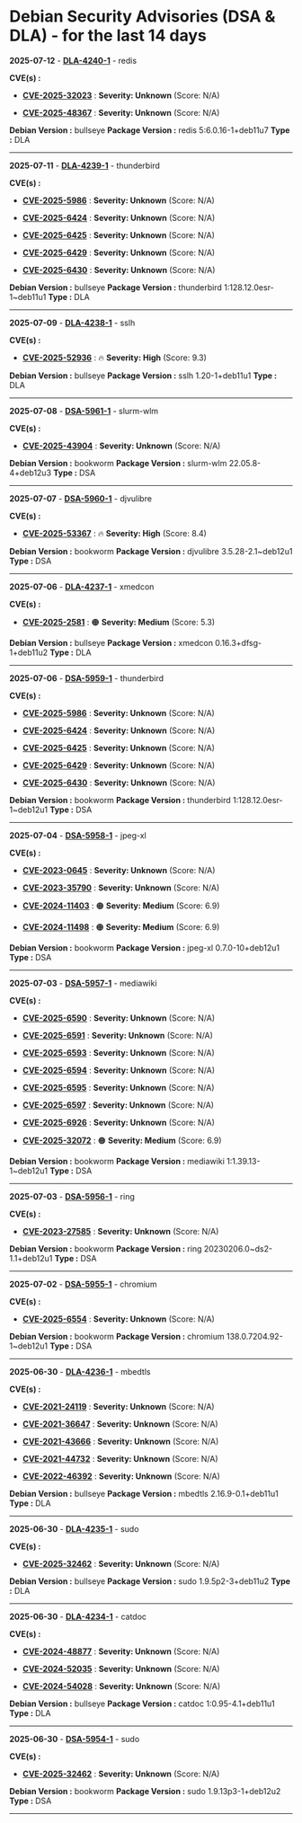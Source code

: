 # Debian Security Advisories (DSA & DLA) - for the last 14 days

**2025-07-12** - **[DLA-4240-1](https://security-tracker.debian.org/tracker/DLA-4240-1)** - redis

**CVE(s) :**
- **[CVE-2025-32023](https://www.cve.org/CVERecord?id=CVE-2025-32023)** : **Severity: Unknown** (Score: N/A)

- **[CVE-2025-48367](https://www.cve.org/CVERecord?id=CVE-2025-48367)** : **Severity: Unknown** (Score: N/A)

**Debian Version :** bullseye
 **Package Version :** redis 5:6.0.16-1+deb11u7
 **Type :** DLA

------------------------------

**2025-07-11** - **[DLA-4239-1](https://security-tracker.debian.org/tracker/DLA-4239-1)** - thunderbird

**CVE(s) :**
- **[CVE-2025-5986](https://www.cve.org/CVERecord?id=CVE-2025-5986)** : **Severity: Unknown** (Score: N/A)

- **[CVE-2025-6424](https://www.cve.org/CVERecord?id=CVE-2025-6424)** : **Severity: Unknown** (Score: N/A)

- **[CVE-2025-6425](https://www.cve.org/CVERecord?id=CVE-2025-6425)** : **Severity: Unknown** (Score: N/A)

- **[CVE-2025-6429](https://www.cve.org/CVERecord?id=CVE-2025-6429)** : **Severity: Unknown** (Score: N/A)

- **[CVE-2025-6430](https://www.cve.org/CVERecord?id=CVE-2025-6430)** : **Severity: Unknown** (Score: N/A)

**Debian Version :** bullseye
 **Package Version :** thunderbird 1:128.12.0esr-1~deb11u1
 **Type :** DLA

------------------------------

**2025-07-09** - **[DLA-4238-1](https://security-tracker.debian.org/tracker/DLA-4238-1)** - sslh

**CVE(s) :**
- **[CVE-2025-52936](https://www.cve.org/CVERecord?id=CVE-2025-52936)** : 🔥 **Severity: High** (Score: 9.3)

**Debian Version :** bullseye
 **Package Version :** sslh 1.20-1+deb11u1
 **Type :** DLA

------------------------------

**2025-07-08** - **[DSA-5961-1](https://security-tracker.debian.org/tracker/DSA-5961-1)** - slurm-wlm

**CVE(s) :**
- **[CVE-2025-43904](https://www.cve.org/CVERecord?id=CVE-2025-43904)** : **Severity: Unknown** (Score: N/A)

**Debian Version :** bookworm
 **Package Version :** slurm-wlm 22.05.8-4+deb12u3
 **Type :** DSA

------------------------------

**2025-07-07** - **[DSA-5960-1](https://security-tracker.debian.org/tracker/DSA-5960-1)** - djvulibre

**CVE(s) :**
- **[CVE-2025-53367](https://www.cve.org/CVERecord?id=CVE-2025-53367)** : 🔥 **Severity: High** (Score: 8.4)

**Debian Version :** bookworm
 **Package Version :** djvulibre 3.5.28-2.1~deb12u1
 **Type :** DSA

------------------------------

**2025-07-06** - **[DLA-4237-1](https://security-tracker.debian.org/tracker/DLA-4237-1)** - xmedcon

**CVE(s) :**
- **[CVE-2025-2581](https://www.cve.org/CVERecord?id=CVE-2025-2581)** : 🟠 **Severity: Medium** (Score: 5.3)

**Debian Version :** bullseye
 **Package Version :** xmedcon 0.16.3+dfsg-1+deb11u2
 **Type :** DLA

------------------------------

**2025-07-06** - **[DSA-5959-1](https://security-tracker.debian.org/tracker/DSA-5959-1)** - thunderbird

**CVE(s) :**
- **[CVE-2025-5986](https://www.cve.org/CVERecord?id=CVE-2025-5986)** : **Severity: Unknown** (Score: N/A)

- **[CVE-2025-6424](https://www.cve.org/CVERecord?id=CVE-2025-6424)** : **Severity: Unknown** (Score: N/A)

- **[CVE-2025-6425](https://www.cve.org/CVERecord?id=CVE-2025-6425)** : **Severity: Unknown** (Score: N/A)

- **[CVE-2025-6429](https://www.cve.org/CVERecord?id=CVE-2025-6429)** : **Severity: Unknown** (Score: N/A)

- **[CVE-2025-6430](https://www.cve.org/CVERecord?id=CVE-2025-6430)** : **Severity: Unknown** (Score: N/A)

**Debian Version :** bookworm
 **Package Version :** thunderbird 1:128.12.0esr-1~deb12u1
 **Type :** DSA

------------------------------

**2025-07-04** - **[DSA-5958-1](https://security-tracker.debian.org/tracker/DSA-5958-1)** - jpeg-xl

**CVE(s) :**
- **[CVE-2023-0645](https://www.cve.org/CVERecord?id=CVE-2023-0645)** : **Severity: Unknown** (Score: N/A)

- **[CVE-2023-35790](https://www.cve.org/CVERecord?id=CVE-2023-35790)** : **Severity: Unknown** (Score: N/A)

- **[CVE-2024-11403](https://www.cve.org/CVERecord?id=CVE-2024-11403)** : 🟠 **Severity: Medium** (Score: 6.9)

- **[CVE-2024-11498](https://www.cve.org/CVERecord?id=CVE-2024-11498)** : 🟠 **Severity: Medium** (Score: 6.9)

**Debian Version :** bookworm
 **Package Version :** jpeg-xl 0.7.0-10+deb12u1
 **Type :** DSA

------------------------------

**2025-07-03** - **[DSA-5957-1](https://security-tracker.debian.org/tracker/DSA-5957-1)** - mediawiki

**CVE(s) :**
- **[CVE-2025-6590](https://www.cve.org/CVERecord?id=CVE-2025-6590)** : **Severity: Unknown** (Score: N/A)

- **[CVE-2025-6591](https://www.cve.org/CVERecord?id=CVE-2025-6591)** : **Severity: Unknown** (Score: N/A)

- **[CVE-2025-6593](https://www.cve.org/CVERecord?id=CVE-2025-6593)** : **Severity: Unknown** (Score: N/A)

- **[CVE-2025-6594](https://www.cve.org/CVERecord?id=CVE-2025-6594)** : **Severity: Unknown** (Score: N/A)

- **[CVE-2025-6595](https://www.cve.org/CVERecord?id=CVE-2025-6595)** : **Severity: Unknown** (Score: N/A)

- **[CVE-2025-6597](https://www.cve.org/CVERecord?id=CVE-2025-6597)** : **Severity: Unknown** (Score: N/A)

- **[CVE-2025-6926](https://www.cve.org/CVERecord?id=CVE-2025-6926)** : **Severity: Unknown** (Score: N/A)

- **[CVE-2025-32072](https://www.cve.org/CVERecord?id=CVE-2025-32072)** : 🟠 **Severity: Medium** (Score: 6.9)

**Debian Version :** bookworm
 **Package Version :** mediawiki 1:1.39.13-1~deb12u1
 **Type :** DSA

------------------------------

**2025-07-03** - **[DSA-5956-1](https://security-tracker.debian.org/tracker/DSA-5956-1)** - ring

**CVE(s) :**
- **[CVE-2023-27585](https://www.cve.org/CVERecord?id=CVE-2023-27585)** : **Severity: Unknown** (Score: N/A)

**Debian Version :** bookworm
 **Package Version :** ring 20230206.0~ds2-1.1+deb12u1
 **Type :** DSA

------------------------------

**2025-07-02** - **[DSA-5955-1](https://security-tracker.debian.org/tracker/DSA-5955-1)** - chromium

**CVE(s) :**
- **[CVE-2025-6554](https://www.cve.org/CVERecord?id=CVE-2025-6554)** : **Severity: Unknown** (Score: N/A)

**Debian Version :** bookworm
 **Package Version :** chromium 138.0.7204.92-1~deb12u1
 **Type :** DSA

------------------------------

**2025-06-30** - **[DLA-4236-1](https://security-tracker.debian.org/tracker/DLA-4236-1)** - mbedtls

**CVE(s) :**
- **[CVE-2021-24119](https://www.cve.org/CVERecord?id=CVE-2021-24119)** : **Severity: Unknown** (Score: N/A)

- **[CVE-2021-36647](https://www.cve.org/CVERecord?id=CVE-2021-36647)** : **Severity: Unknown** (Score: N/A)

- **[CVE-2021-43666](https://www.cve.org/CVERecord?id=CVE-2021-43666)** : **Severity: Unknown** (Score: N/A)

- **[CVE-2021-44732](https://www.cve.org/CVERecord?id=CVE-2021-44732)** : **Severity: Unknown** (Score: N/A)

- **[CVE-2022-46392](https://www.cve.org/CVERecord?id=CVE-2022-46392)** : **Severity: Unknown** (Score: N/A)

**Debian Version :** bullseye
 **Package Version :** mbedtls 2.16.9-0.1+deb11u1
 **Type :** DLA

------------------------------

**2025-06-30** - **[DLA-4235-1](https://security-tracker.debian.org/tracker/DLA-4235-1)** - sudo

**CVE(s) :**
- **[CVE-2025-32462](https://www.cve.org/CVERecord?id=CVE-2025-32462)** : **Severity: Unknown** (Score: N/A)

**Debian Version :** bullseye
 **Package Version :** sudo 1.9.5p2-3+deb11u2
 **Type :** DLA

------------------------------

**2025-06-30** - **[DLA-4234-1](https://security-tracker.debian.org/tracker/DLA-4234-1)** - catdoc

**CVE(s) :**
- **[CVE-2024-48877](https://www.cve.org/CVERecord?id=CVE-2024-48877)** : **Severity: Unknown** (Score: N/A)

- **[CVE-2024-52035](https://www.cve.org/CVERecord?id=CVE-2024-52035)** : **Severity: Unknown** (Score: N/A)

- **[CVE-2024-54028](https://www.cve.org/CVERecord?id=CVE-2024-54028)** : **Severity: Unknown** (Score: N/A)

**Debian Version :** bullseye
 **Package Version :** catdoc 1:0.95-4.1+deb11u1
 **Type :** DLA

------------------------------

**2025-06-30** - **[DSA-5954-1](https://security-tracker.debian.org/tracker/DSA-5954-1)** - sudo

**CVE(s) :**
- **[CVE-2025-32462](https://www.cve.org/CVERecord?id=CVE-2025-32462)** : **Severity: Unknown** (Score: N/A)

**Debian Version :** bookworm
 **Package Version :** sudo 1.9.13p3-1+deb12u2
 **Type :** DSA

------------------------------


